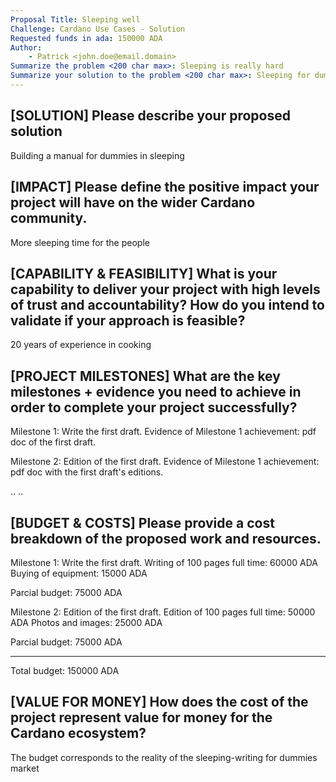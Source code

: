 ```yaml
---
Proposal Title: Sleeping well
Challenge: Cardano Use Cases - Solution    
Requested funds in ada: 150000 ADA
Author:
    - Patrick <john.doe@email.domain>
Summarize the problem <200 char max>: Sleeping is really hard
Summarize your solution to the problem <200 char max>: Sleeping for dummies manual
---
```


<!-- 
General instructions: 

- Write your proposal in simple, jargon-free language.
- For each section, try to write a maximum of 5 sentences (or less). Remember: this is just an initial exercise.

Existing challenges:

- Cardano Use Cases - Concept          | Allocated 7.5 million ada, with a maximum of 100k ada per proposal, focusing on prototypes and ideas.
- Cardano Use Cases - Solution         | 7.5 million ada allocated, targeting early blockchain startups with up to 300k ada per proposal to reach Cardano’s testnet or MVP.
- Cardano Use Cases - Product          | 7.5 million ada for more mature projects, with a cap of 750k ada per proposal, aimed at adding new features to well-known projects.
- Cardano Open - Ecosystems            | 10.5 million ada for non-technical initiatives to foster education and community, with 200k ada per proposal.
- Cardano Open - Developers            | 10.5 million ada for developing open-source tooling, with a cap of 200k ada per proposal.
- Catalyst Improvements - Discovery    | 1.5 million ada, focused on architectural design research, with no proposal cap.
- Catalyst Improvements - Development  | 1.5 million ada, with no cap, targeting other areas of improvement.

More information about challenges at https://projectcatalyst.io/funds/11
-->

## [SOLUTION] Please describe your proposed solution
<!--   -->

Building a manual for dummies in sleeping


## [IMPACT] Please define the positive impact your project will have on the wider Cardano community.
<!--  -->

More sleeping time for the people

## [CAPABILITY & FEASIBILITY] What is your capability to deliver your project with high levels of trust and accountability? How do you intend to validate if your approach is feasible?
<!-- -->
20 years of experience in cooking

## [PROJECT MILESTONES] What are the key milestones + evidence you need to achieve in order to complete your project successfully?
<!--

Milestone 1:
Evidence of Milestone 1 achievement:

Milestone 2:
Evidence of Milestone 2 achievement:

Milestone 3:
Evidence:

Milestone 4:
Evidence:

..
..

-->

Milestone 1: Write the first draft.
Evidence of Milestone 1 achievement: pdf doc of the first draft.

Milestone 2: Edition of the first draft.
Evidence of Milestone 1 achievement: pdf doc with the first draft's editions.

..
..

## [BUDGET & COSTS] Please provide a cost breakdown of the proposed work and resources.
<!--  
Describe cost of each milestone. The total budget described here must be equal to the amount specified in the line 4: "Requested funds in ADA". 
-->
Milestone 1: Write the first draft.
Writing of 100 pages full time: 60000 ADA
Buying of equipment: 15000 ADA

Parcial budget: 75000 ADA

Milestone 2: Edition of the first draft.
Edition of 100 pages full time: 50000 ADA
Photos and images: 25000 ADA

Parcial budget: 75000 ADA

--------

Total budget: 150000 ADA

## [VALUE FOR MONEY] How does the cost of the project represent value for money for the Cardano ecosystem?
<!--  -->

The budget corresponds to the reality of the sleeping-writing for dummies market
